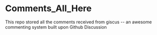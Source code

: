 # Comments_All_Here
This repo stored all the comments received from giscus -- an awesome commenting system built upon Github Discussion
